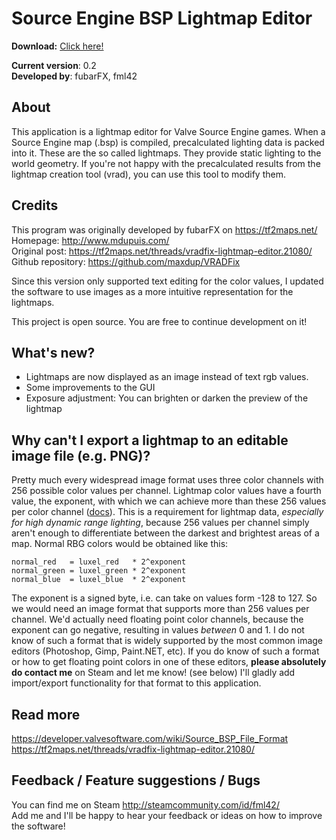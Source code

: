 Source Engine BSP Lightmap Editor
=================================

**Download:** [Click here!](https://www.dropbox.com/scl/fi/94mgvh98cdt3xnpi22yqw/vradFix0.2.zip?rlkey=7xezyjw1y2corrlshm57yr3ez&dl=1)

**Current version**: 0.2  
**Developed by**: fubarFX, fml42

## About
This application is a lightmap editor for Valve Source Engine games.
When a Source Engine map (.bsp) is compiled, precalculated lighting data is packed into it.
These are the so called lightmaps. They provide static lighting to the world geometry.
If you're not happy with the precalculated results from the lightmap creation tool (vrad), you can use this tool to modify them.

## Credits
This program was originally developed by fubarFX on https://tf2maps.net/  
Homepage: http://www.mdupuis.com/  
Original post: https://tf2maps.net/threads/vradfix-lightmap-editor.21080/  
Github repository: https://github.com/maxdup/VRADFix  

Since this version only supported text editing for the color values, I updated the software to use images as a more intuitive representation for the lightmaps.

This project is open source. You are free to continue development on it!

## What's new?
- Lightmaps are now displayed as an image instead of text rgb values.
- Some improvements to the GUI
- Exposure adjustment: You can brighten or darken the preview of the lightmap

## Why can't I export a lightmap to an editable image file (e.g. PNG)?
Pretty much every widespread image format uses three color channels with 256 possible color values per channel.
Lightmap color values have a fourth value, the exponent, with which we can achieve more than these 256 values per color channel ([docs](https://developer.valvesoftware.com/wiki/Source_BSP_File_Format#Lighting)).
This is a requirement for lightmap data, _especially for high dynamic range lighting_, because 256 values per channel simply aren't enough to differentiate between the darkest and brightest areas of a map.
Normal RBG colors would be obtained like this:
```
normal_red   = luxel_red   * 2^exponent
normal_green = luxel_green * 2^exponent
normal_blue  = luxel_blue  * 2^exponent
```
The exponent is a signed byte, i.e. can take on values form -128 to 127.
So we would need an image format that supports more than 256 values per channel. We'd actually need floating point color channels, because the exponent can go negative, resulting in values _between_ 0 and 1.
I do not know of such a format that is widely supported by the most common image editors (Photoshop, Gimp, Paint.NET, etc). If you do know of such a format or how to get floating point colors in one of these editors, **please absolutely do contact me** on Steam and let me know! (see below) I'll gladly add import/export functionality for that format to this application.

## Read more
https://developer.valvesoftware.com/wiki/Source_BSP_File_Format  
https://tf2maps.net/threads/vradfix-lightmap-editor.21080/

## Feedback / Feature suggestions / Bugs
You can find me on Steam http://steamcommunity.com/id/fml42/  
Add me and I'll be happy to hear your feedback or ideas on how to improve the software!
